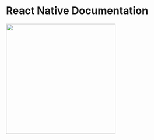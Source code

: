 # React Native Documentation
<p>
    <img src="./React-Native_titre.png" style="width: 300px"/>
</p>

